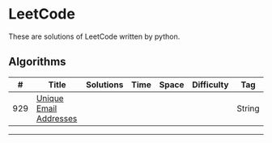 # LeetCode
These are solutions of LeetCode written by python.

## Algorithms

| # | Title | Solutions | Time | Space | Difficulty | Tag |
| --- | --- | --- | --- | --- | --- | --- |
| 929 | [Unique Email Addresses](https://leetcode.com/problems/unique-email-addresses/) |  |  |  |  | String |
****